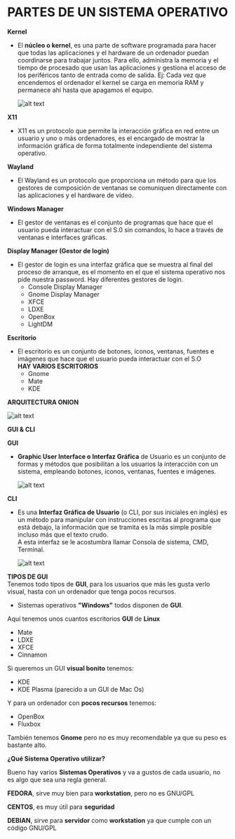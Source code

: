 # PARTES DE UN SISTEMA OPERATIVO  

**Kernel**  
* El **núcleo o kernel**, es una parte de software programada para hacer que todas las aplicaciones y el hardware de un ordenador puedan   coordinarse para trabajar juntos. Para ello, administra la memoria y el tiempo de procesado que  usan las aplicaciones y gestiona el     acceso de los periféricos tanto de entrada como de salida.
  Ej: Cada vez que encendemos el ordenador el kernel se carga en memoria RAM y permanece ahí hasta que apagamos el equipo.  
  
  ![alt text](https://arquicompuv.files.wordpress.com/2013/08/download.jpg)  
  
**X11**

 * X11 es un protocolo que permite la interacción gráfica en red entre un usuario y uno o más ordenadores, es el encargado de mostrar la   información gráfica de forma totalmente independiente del sistema operativo.  
 
**Wayland**  

 * El Wayland es un protocolo que proporciona un método para que los gestores de composición de ventanas se comuniquen directamente con   las aplicaciones y el hardware de vídeo.  

**Windows Manager**

 * El gestor de ventanas es el conjunto de programas  que hace que el usuario pueda interactuar con el S.0 sin comandos, lo hace a través de ventanas e interfaces gráficas.

**Display Manager (Gestor de login)**

  * El gestor de login es una interfaz gráfica que se muestra al final del proceso de arranque, es el momento en el que el sistema           operativo nos pide nuestra password. Hay diferentes gestores de login.  
    * Console Display Manager
    * Gnome Display Manager
    * XFCE
    * LDXE
    * OpenBox
    * LightDM  
    
**Escritorio**

  * El escritorio es un conjunto de botones, íconos, ventanas, fuentes e imágenes que hace que el usuario pueda interactuar con el S.O  
  **HAY VARIOS ESCRITORIOS**
    * Gnome
    * Mate
    * KDE
    
    
**ARQUITECTURA ONION**  

![alt text](https://lh3.googleusercontent.com/kO_2VgIqj36_tkkpRV4b-eCv3kjfF4BFgAD5NrqqNpouy6pdulsznlFXx9Xykzo0QQAJ44Spa0rVjrJ1r0f4=w1366-h631) 

**GUI & CLI**  

**GUI**  
* **Graphic User Interface o Interfaz Gráfica** de Usuario es un conjunto de formas y métodos que posibilitan a los usuarios la interacción con un sistema, empleando botones, íconos, ventanas, fuentes e imágenes.  

  ![alt text](https://i0.wp.com/thetechhacker.com/wp-content/uploads/2017/01/What-is-GUI-Graphical-user-Interface.jpg)

**CLI**
* Es una **Interfaz Gráfica de Usuario** (o CLI, por sus iniciales en inglés) es un método para manipular con instrucciones escritas al programa que está debajo, la información que se tramita es la más simple posible incluso más que el texto crudo.  
  A esta interfaz se le acostumbra llamar Consola de sistema, CMD, Terminal.  
  
  ![alt text](https://bandageek.com/wp-content/uploads/2016/09/vim.png)  
  
**TIPOS DE GUI**  
  Tenemos todo tipos de **GUI**, para los usuarios que más les gusta verlo visual, hasta con un ordenador que tenga pocos recursos.  
  * Sistemas operativos **"Windows"** todos disponen de **GUI**.  
  
  Aquí tenemos unos cuantos escritorios **GUI** de **Linux**  
  * Mate  
  * LDXE  
  * XFCE  
  * Cinnamon  
  
Si queremos un GUI **visual bonito** tenemos:

* KDE
* KDE Plasma (parecido a un GUI de Mac Os)

Y para un ordenador con **pocos recursos** tenemos:

* OpenBox
* Fluxbox

También tenemos **Gnome** pero no es muy recomendable ya que su peso es bastante alto.  

**¿Qué Sistema Operativo utilizar?**

Bueno hay varios **Sistemas Operativos** y va a gustos de cada usuario, no es algo que sea una regla general.

**FEDORA**, sirve muy bien para **workstation**, pero no es GNU/GPL

**CENTOS**, es muy útil para **seguridad**

**DEBIAN**, sirve para **servidor** como **workstation** ya que cumple con un código GNU/GPL

